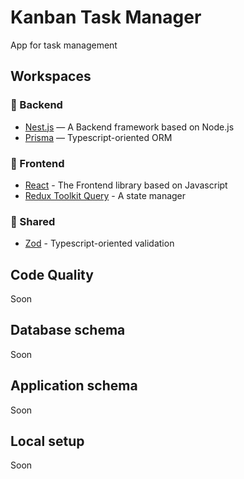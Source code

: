 # Kanban Task Manager 
App for task management

## Workspaces
### 💚 Backend
- [Nest.js](https://nestjs.com/) — A Backend framework based on Node.js
- [Prisma](https://www.prisma.io/) — Typescript-oriented ORM

### 💛 Frontend
- [React](https://react.dev/) - The Frontend library based on Javascript
- [Redux Toolkit Query](https://redux-toolkit.js.org/rtk-query/overview) - A state manager

### 💙 Shared
- [Zod](https://zod.dev/) - Typescript-oriented validation

## Code Quality
Soon

## Database schema
Soon

## Application schema
Soon

## Local setup
Soon
